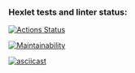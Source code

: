 ### Hexlet tests and linter status:
[![Actions Status](https://github.com/suberg/java-project-61/actions/workflows/hexlet-check.yml/badge.svg)](https://github.com/suberg/java-project-61/actions)

[![Maintainability](https://api.codeclimate.com/v1/badges/7c55fb715db3e218f254/maintainability)](https://codeclimate.com/github/suberg/java-project-61/maintainability)

[![asciicast](https://asciinema.org/a/qTpmSWTIuxyqtM8wJxcFY8wwK.svg)](https://asciinema.org/a/qTpmSWTIuxyqtM8wJxcFY8wwK)